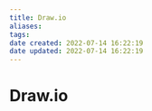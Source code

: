 ```yaml
---
title: Draw.io
aliases: 
tags: 
date created: 2022-07-14 16:22:19
date updated: 2022-07-14 16:22:19
---
```


# Draw.io
